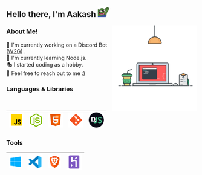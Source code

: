 <h2>
Hello there, I'm Aakash <img width= "30" src="./assets/dank hi.png" />
</h2>


<img width = "225" align= "right" src = "./assets/coding.svg">

### About Me!

🔭 I'm currently working on a Discord Bot ([W2G](https://top.gg/bot/845642988024889384)) .\
🌱 I'm currently learning Node.js.\
🎭 I started coding as a hobby.\
💬 Feel free to reach out to me :)

### Languages & Libraries

<img width = "40" src = "./assets/javascript.png" /> | <img width = "35" src = "./assets/node.png"/>  | <img width = "40" src = "./assets/html.png"/>| <img width = "40" src = "./assets/git.png"/> | <img width = "40" src = "./assets/djs.png"/>|
|--|--|--|--|--|

### Tools
|<img width = "35" src = "./assets/windows.png"> |<img width = "40" src = "./assets/vsc.png"> | <img width = "35" src = "./assets/brave.png"> |<img width = "40" src = "./assets/heroku.png"> | 
|--|--|--|--|


